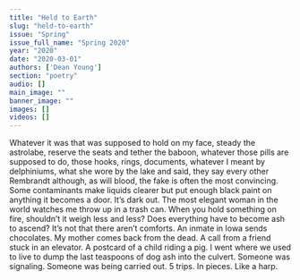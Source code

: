 ```yaml
---
title: "Held to Earth"
slug: "held-to-earth"
issue: "Spring"
issue_full_name: "Spring 2020"
year: "2020"
date: "2020-03-01"
authors: ['Dean Young']
section: "poetry"
audio: []
main_image: ""
banner_image: ""
images: []
videos: []
---
```



Whatever it was that was supposed to
hold on my face,
steady the astrolabe,
reserve the seats and tether the baboon,
whatever those pills are supposed to do,
those hooks, rings, documents,
whatever I meant by delphiniums,
what she wore by the lake and said,
they say every other Rembrandt
although, as will blood, the fake
is often the most convincing.
Some contaminants make liquids clearer
but put enough black paint on anything
it becomes a door.
It’s dark out.
The most elegant woman in the world
watches me throw up in a trash can.
When you hold something on fire,
shouldn’t it weigh less and less?
Does everything have to become ash
to ascend? It’s not that there aren’t comforts.
An inmate in Iowa sends chocolates.
My mother comes back from the dead.
A call from a friend stuck in an elevator.
A postcard of a child riding a pig.
I went where we used to live
to dump the last teaspoons of dog ash
into the culvert. Someone was signaling.
Someone was being carried out.
5 trips. In pieces. Like a harp.

